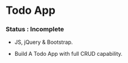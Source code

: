 # Todo App

### Status : Incomplete

* JS, jQuery & Bootstrap.

* Build A Todo App with full CRUD capability.
